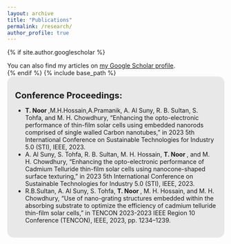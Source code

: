 ```yaml
---
layout: archive
title: "Publications"
permalink: /research/
author_profile: true
---
```

{% if site.author.googlescholar %}
  <div class="wordwrap">You can also find my articles on <a href="{{site.author.googlescholar}}">my Google Scholar profile</a>.</div>
{% endif %}
{% include base_path %}
<style>
    .tag {
        display: inline-block;
        background-color: lightgray;
        padding: 3px 8px;
        border-radius: 5px;
        margin-right: 5px;
        font-size: 15px;
        line-height: 1;
    }
    .project-title {
        font-size: 20px;
    }
</style>


<!-- <span style="font-size:18px; font-style: italic; text-decoration: underline;"><strong>Supervisors and Acknowledgements: Prof. Jingjin Wu, Prof. Yuhui Deng, Prof. Aihua Zhang (Marked with *)</strong></span> -->

<div style="background-color: rgba(211, 211, 211, 0.5); border-radius: 15px; padding: 18px;">
  <p><strong class="project-title">Conference Proceedings:</strong></p>
  <ul>
    <li><b> T. Noor  </b>,M.H.Hossain,A.Pramanik, A. Al Suny, R. B. Sultan, S. Tohfa, and M. H. Chowdhury,
 “Enhancing the opto-electronic performance of thin-film solar cells using embedded nanorods
 comprised of single walled Carbon nanotubes,” in 2023 5th International Conference on Sustainable
 Technologies for Industry 5.0 (STI), IEEE, 2023.</li>
    <li>A. Al Suny, S. Tohfa, R. B. Sultan, M. H. Hossain, <b> T. Noor  </b>, and M. H. Chowdhury, “Enhancing the opto-electronic performance of Cadmium Telluride thin-film solar cells using nanocone-shaped surface texturing,” in 2023 5th International Conference on Sustainable Technologies for Industry 5.0 (STI), IEEE, 2023.</li>
    <li>R.B.Sultan, A. Al Suny, S. Tohfa, <b> T. Noor  </b>, M. H. Hossain, and M. H. Chowdhury, “Use of nano-grating
 structures embedded within the absorbing substrate to optimize the efficiency of cadmium telluride
 thin-film solar cells,” in TENCON 2023-2023 IEEE Region 10 Conference (TENCON), IEEE, 2023,
 pp. 1234–1239.</li>
  </ul>
</div>


